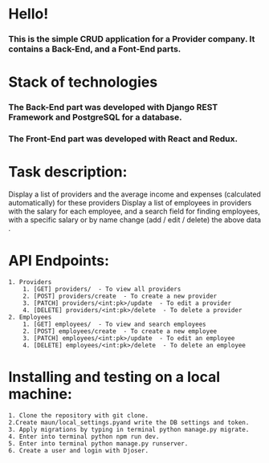 # Hello!

### This is the simple CRUD application for a Provider company. It contains a Back-End, and a Font-End parts.

# Stack of technologies
### The Back-End part was developed with Django REST Framework and PostgreSQL for a database.
### The Front-End part was developed with React and Redux.

# Task description: 
Display a list of providers and the average income and expenses (calculated automatically) for these providers
Display a list of employees in providers with the salary for each employee, and a search field for finding employees, with a specific salary or by name
change (add / edit / delete) the above data .

# API Endpoints:
    1. Providers
        1. [GET] providers/  - To view all providers
        2. [POST] providers/create  - To create a new provider
        3. [PATCH] providers/<int:pk>/update  - To edit a provider
        4. [DELETE] providers/<int:pk>/delete  - To delete a provider
    2. Employees
        1. [GET] employees/  - To view and search employees
        2. [POST] employees/create  - To create a new employee
        3. [PATCH] employees/<int:pk>/update  - To edit an employee
        4. [DELETE] employees/<int:pk>/delete  - To delete an employee
    

# Installing and testing on a local machine:

    1. Clone the repository with git clone.
    2.Create maun/local_settings.pyand write the DB settings and token.
    3. Apply migrations by typing in terminal python manage.py migrate.
    4. Enter into terminal python npm run dev.
    5. Enter into terminal python manage.py runserver.
    6. Create a user and login with Djoser.

